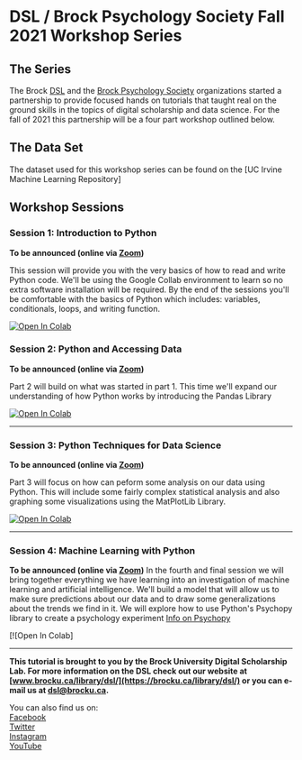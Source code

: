  # DSL / Brock Psychology Society Fall 2021 Workshop Series


## The Series



The Brock [DSL](https://brocku.ca/library/dsl) and the [Brock Psychology Society](https://brocku.ca/social-sciences/psychology/resources/brock-psychology-society/) organizations started a partnership to provide focused hands on tutorials that taught real on the ground skills in the topics of digital scholarship and data science. For the fall of 2021 this partnership will be a four part workshop outlined below.





## The Data Set



The dataset used for this workshop series can be found on the [UC Irvine Machine Learning Repository]


## Workshop Sessions


### Session 1: Introduction to Python

**To be announced (online via [Zoom](https://us02web.zoom.us/j/86316927632?pwd=c2tVYmR4VDRWTlZSZnVZeDN3cmdLZz09))**  

This session will provide you with the very basics of how to read and write Python code. We'll be using the Google Collab environment to learn so no extra software installation will be required. By the end of the sessions you'll be comfortable with the basics of Python which includes: variables, conditionals, loops, and writing function.

[![Open In Colab](https://colab.research.google.com/assets/colab-badge.svg)](https://colab.research.google.com/github/BrockDSL/BrockPsych_Python_Collaboration_2021/blob/master/IntroPythonPsych.ipynb)


### Session 2: Python and Accessing Data

**To be announced (online via [Zoom](https://us02web.zoom.us/j/85847146113?pwd=WEdBZi8yY0dOTzRiNFFsYks2U0JBUT09))**

Part 2 will build on what was started in part 1. This time we'll expand our understanding of how Python works by introducing the Pandas Library

[![Open In Colab](https://colab.research.google.com/assets/colab-badge.svg)](https://colab.research.google.com/github/BrockDSL/DASA_2021_Python_Collaboration/blob/master/Python2Sept30.ipynb)

----

### Session 3: Python Techniques for Data Science

**To be announced (online via [Zoom](https://us02web.zoom.us/j/85153756750?pwd=RmFiaGxtQnprTEFISXdoSXdWZERqZz09))**

Part 3 will focus on how can peform some analysis on our data using Python. This will include some fairly complex statistical analysis and also graphing some visualizations using the MatPlotLib Library.


[![Open In Colab](https://colab.research.google.com/assets/colab-badge.svg)](https://colab.research.google.com/github/BrockDSL/DASA_2021_Python_Collaboration/blob/master/PythonOct64.ipynb)

----

### Session 4: Machine Learning with Python

**To be announced (online via [Zoom](https://us02web.zoom.us/j/81973732112?pwd=Tm8rcFh3S2pWSXFtcFlrc1FRclhiUT09))**
In the fourth and final session we will bring together everything we have learning into an investigation of machine learning and artificial intelligence. We'll build a model that will allow us to make sure predictions about our data and to draw some generalizations about the trends we find in it. We will explore how to use Python's Psychopy library to create a psychology experiment 
[Info on Psychopy](https://www.psychopy.org/)

[![Open In Colab]

----
 

  
**This tutorial is brought to you by the Brock University Digital Scholarship Lab.  For more information on the DSL check out our website at [www.brocku.ca/library/dsl/](https://brocku.ca/library/dsl/) or you can e-mail us at dsl@brocku.ca.**  
  
You can also find us on:  
[Facebook](https://www.facebook.com/Brock-University-Digital-Scholarship-Lab-349407235866792/)  
[Twitter](https://twitter.com/brock_dsl)  
[Instagram](https://www.instagram.com/brock_dsl/?hl=en)  
[YouTube](https://www.youtube.com/channel/UC2eEqPkDo-1N3qilxv-N_1g/featured?view_as=subscriber)










<!--- Please use reference style images so that it is easier to update pictures later --->


